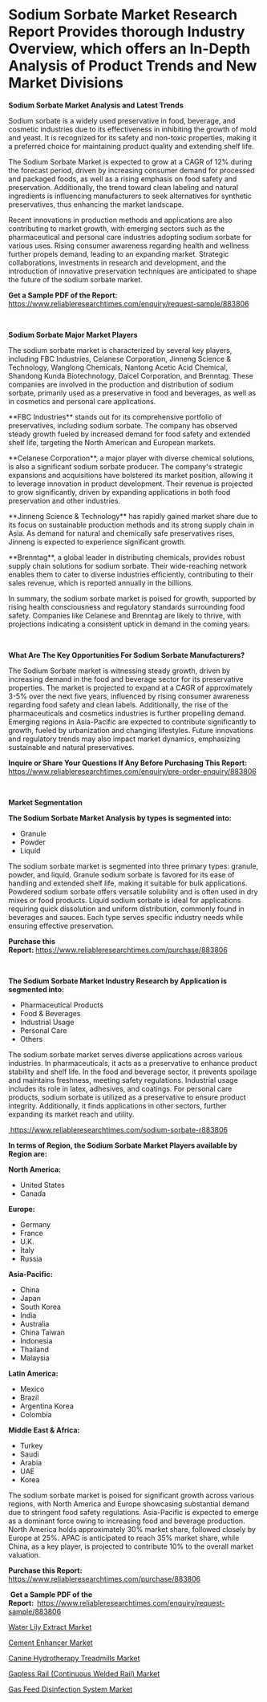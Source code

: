 <p><h1>Sodium Sorbate Market Research Report Provides thorough Industry Overview, which offers an In-Depth Analysis of Product Trends and New Market Divisions</h1></p><p><strong>Sodium Sorbate Market Analysis and Latest Trends</strong></p>
<p><p>Sodium sorbate is a widely used preservative in food, beverage, and cosmetic industries due to its effectiveness in inhibiting the growth of mold and yeast. It is recognized for its safety and non-toxic properties, making it a preferred choice for maintaining product quality and extending shelf life.</p><p>The Sodium Sorbate Market is expected to grow at a CAGR of 12% during the forecast period, driven by increasing consumer demand for processed and packaged foods, as well as a rising emphasis on food safety and preservation. Additionally, the trend toward clean labeling and natural ingredients is influencing manufacturers to seek alternatives for synthetic preservatives, thus enhancing the market landscape. </p><p>Recent innovations in production methods and applications are also contributing to market growth, with emerging sectors such as the pharmaceutical and personal care industries adopting sodium sorbate for various uses. Rising consumer awareness regarding health and wellness further propels demand, leading to an expanding market. Strategic collaborations, investments in research and development, and the introduction of innovative preservation techniques are anticipated to shape the future of the sodium sorbate market.</p></p>
<p><strong>Get a Sample PDF of the Report:&nbsp;</strong> <a href="https://www.reliableresearchtimes.com/enquiry/request-sample/883806?utm_campaign=2198&utm_medium=2&utm_source=Github&utm_content=ia&utm_term=30012025&utm_id=sodium-sorbate">https://www.reliableresearchtimes.com/enquiry/request-sample/883806</a></p>
<p>&nbsp;</p>
<p><strong>Sodium Sorbate Major Market Players</strong></p>
<p><p>The sodium sorbate market is characterized by several key players, including FBC Industries, Celanese Corporation, Jinneng Science & Technology, Wanglong Chemicals, Nantong Acetic Acid Chemical, Shandong Kunda Biotechnology, Daicel Corporation, and Brenntag. These companies are involved in the production and distribution of sodium sorbate, primarily used as a preservative in food and beverages, as well as in cosmetics and personal care applications.</p><p>**FBC Industries** stands out for its comprehensive portfolio of preservatives, including sodium sorbate. The company has observed steady growth fueled by increased demand for food safety and extended shelf life, targeting the North American and European markets.</p><p>**Celanese Corporation**, a major player with diverse chemical solutions, is also a significant sodium sorbate producer. The company's strategic expansions and acquisitions have bolstered its market position, allowing it to leverage innovation in product development. Their revenue is projected to grow significantly, driven by expanding applications in both food preservation and other industries.</p><p>**Jinneng Science & Technology** has rapidly gained market share due to its focus on sustainable production methods and its strong supply chain in Asia. As demand for natural and chemically safe preservatives rises, Jinneng is expected to experience significant growth.</p><p>**Brenntag**, a global leader in distributing chemicals, provides robust supply chain solutions for sodium sorbate. Their wide-reaching network enables them to cater to diverse industries efficiently, contributing to their sales revenue, which is reported annually in the billions.</p><p>In summary, the sodium sorbate market is poised for growth, supported by rising health consciousness and regulatory standards surrounding food safety. Companies like Celanese and Brenntag are likely to thrive, with projections indicating a consistent uptick in demand in the coming years.</p></p>
<p>&nbsp;</p>
<p><strong>What Are The Key Opportunities For Sodium Sorbate Manufacturers?</strong></p>
<p><p>The Sodium Sorbate market is witnessing steady growth, driven by increasing demand in the food and beverage sector for its preservative properties. The market is projected to expand at a CAGR of approximately 3-5% over the next five years, influenced by rising consumer awareness regarding food safety and clean labels. Additionally, the rise of the pharmaceuticals and cosmetics industries is further propelling demand. Emerging regions in Asia-Pacific are expected to contribute significantly to growth, fueled by urbanization and changing lifestyles. Future innovations and regulatory trends may also impact market dynamics, emphasizing sustainable and natural preservatives.</p></p>
<p><strong>Inquire or Share Your Questions If Any Before Purchasing This Report:</strong> <a href="https://www.reliableresearchtimes.com/enquiry/pre-order-enquiry/883806?utm_campaign=2198&utm_medium=2&utm_source=Github&utm_content=ia&utm_term=30012025&utm_id=sodium-sorbate">https://www.reliableresearchtimes.com/enquiry/pre-order-enquiry/883806</a></p>
<p>&nbsp;</p>
<p><strong>Market Segmentation</strong></p>
<p><strong>The Sodium Sorbate Market Analysis by types is segmented into:</strong></p>
<p><ul><li>Granule</li><li>Powder</li><li>Liquid</li></ul></p>
<p><p>The sodium sorbate market is segmented into three primary types: granule, powder, and liquid. Granule sodium sorbate is favored for its ease of handling and extended shelf life, making it suitable for bulk applications. Powdered sodium sorbate offers versatile solubility and is often used in dry mixes or food products. Liquid sodium sorbate is ideal for applications requiring quick dissolution and uniform distribution, commonly found in beverages and sauces. Each type serves specific industry needs while ensuring effective preservation.</p></p>
<p><strong>Purchase this Report:&nbsp;</strong><a href="https://www.reliableresearchtimes.com/purchase/883806?utm_campaign=2198&utm_medium=2&utm_source=Github&utm_content=ia&utm_term=30012025&utm_id=sodium-sorbate">https://www.reliableresearchtimes.com/purchase/883806</a></p>
<p>&nbsp;</p>
<p><strong>The Sodium Sorbate Market Industry Research by Application is segmented into:</strong></p>
<p><ul><li>Pharmaceutical Products</li><li>Food & Beverages</li><li>Industrial Usage</li><li>Personal Care</li><li>Others</li></ul></p>
<p><p>The sodium sorbate market serves diverse applications across various industries. In pharmaceuticals, it acts as a preservative to enhance product stability and shelf life. In the food and beverage sector, it prevents spoilage and maintains freshness, meeting safety regulations. Industrial usage includes its role in latex, adhesives, and coatings. For personal care products, sodium sorbate is utilized as a preservative to ensure product integrity. Additionally, it finds applications in other sectors, further expanding its market reach and utility.</p></p>
<p><a href="https://www.reliableresearchtimes.com/sodium-sorbate-r883806?utm_campaign=2198&utm_medium=2&utm_source=Github&utm_content=ia&utm_term=30012025&utm_id=sodium-sorbate">&nbsp;https://www.reliableresearchtimes.com/sodium-sorbate-r883806</a></p>
<p><strong>In terms of Region, the Sodium Sorbate Market Players available by Region are:</strong></p>
<p>
    <p> <strong> North America: </strong>
        <ul>
            <li>United States</li>
            <li>Canada</li>
        </ul>
        </p> 
    <p> <strong> Europe: </strong>
        <ul>
            <li>Germany</li>
            <li>France</li>
            <li>U.K.</li>
            <li>Italy</li>
            <li>Russia</li>
        </ul>
        </p> 
    <p> <strong> Asia-Pacific: </strong>
        <ul>
            <li>China</li>
            <li>Japan</li>
            <li>South Korea</li>
            <li>India</li>
            <li>Australia</li>
            <li>China Taiwan</li>
            <li>Indonesia</li>
            <li>Thailand</li>
            <li>Malaysia</li>
        </ul>
        </p> 
    <p> <strong> Latin America: </strong>
        <ul>
            <li>Mexico</li>
            <li>Brazil</li>
            <li>Argentina Korea</li>
            <li>Colombia</li>
        </ul>
        </p> 
    <p> <strong> Middle East & Africa: </strong>
        <ul>
            <li>Turkey</li>
            <li>Saudi</li>
            <li>Arabia</li>
            <li>UAE</li>
            <li>Korea</li>
        </ul>
    </p>
    </p>
<p><p>The sodium sorbate market is poised for significant growth across various regions, with North America and Europe showcasing substantial demand due to stringent food safety regulations. Asia-Pacific is expected to emerge as a dominant force owing to increasing food and beverage production. North America holds approximately 30% market share, followed closely by Europe at 25%. APAC is anticipated to reach 35% market share, while China, as a key player, is projected to contribute 10% to the overall market valuation.</p></p>
<p><strong>Purchase this Report: </strong><a href="https://www.reliableresearchtimes.com/purchase/883806?utm_campaign=2198&utm_medium=2&utm_source=Github&utm_content=ia&utm_term=30012025&utm_id=sodium-sorbate">https://www.reliableresearchtimes.com/purchase/883806</a></p>
<p>&nbsp;<strong>Get a Sample PDF of the Report:&nbsp;&nbsp;</strong><a href="https://www.reliableresearchtimes.com/enquiry/request-sample/883806?utm_campaign=2198&utm_medium=2&utm_source=Github&utm_content=ia&utm_term=30012025&utm_id=sodium-sorbate">https://www.reliableresearchtimes.com/enquiry/request-sample/883806</a></p>
<p><strong></strong></p>
<p><p><a href="https://github.com/mariellegiddings81/Market-Research-Report-List-1/blob/main/water-lily-extract-market.md?utm_campaign=2198&utm_medium=2&utm_source=Github&utm_content=ia&utm_term=30012025&utm_id=sodium-sorbate">Water Lily Extract Market</a></p><p><a href="https://github.com/mshiradeth/Market-Research-Report-List-1/blob/main/cement-enhancer-market.md?utm_campaign=2198&utm_medium=2&utm_source=Github&utm_content=ia&utm_term=30012025&utm_id=sodium-sorbate">Cement Enhancer Market</a></p><p><a href="https://www.linkedin.com/pulse/qualitative-quantitative-insights-canine-hydrotherapy-treadmills-af2yf?utm_campaign=2198&utm_medium=2&utm_source=Github&utm_content=ia&utm_term=30012025&utm_id=sodium-sorbate">Canine Hydrotherapy Treadmills Market</a></p><p><a href="https://www.linkedin.com/pulse/revenue-demand-gapless-rail-continuous-welded-market-projected-t37xe?utm_campaign=2198&utm_medium=2&utm_source=Github&utm_content=ia&utm_term=30012025&utm_id=sodium-sorbate">Gapless Rail (Continuous Welded Rail) Market</a></p><p><a href="https://www.linkedin.com/pulse/gas-feed-disinfection-system-market-size-share-research-fycce?utm_campaign=2198&utm_medium=2&utm_source=Github&utm_content=ia&utm_term=30012025&utm_id=sodium-sorbate">Gas Feed Disinfection System Market</a></p></p>